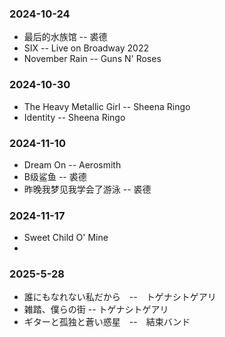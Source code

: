 ﻿### 2024-10-24
- 最后的水族馆 -- 裘德
- SIX -- Live on Broadway 2022
- November Rain -- Guns N' Roses

### 2024-10-30
- The Heavy Metallic Girl -- Sheena Ringo
- Identity -- Sheena Ringo

### 2024-11-10
- Dream On -- Aerosmith
- B级鲨鱼 -- 裘德
- 昨晚我梦见我学会了游泳 -- 裘德

### 2024-11-17
- Sweet Child O' Mine
- 
### 2025-5-28
- 誰にもなれない私だから　--　トゲナシトゲアリ
- 雑踏、僕らの街 -- トゲナシトゲアリ
- ギターと孤独と蒼い惑星　--　結束バンド